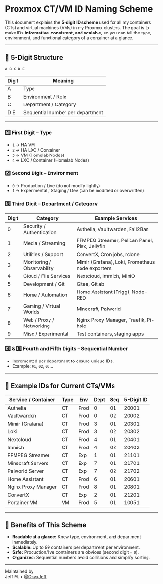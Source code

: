 # Proxmox CT/VM ID Naming Scheme

This document explains the **5-digit ID scheme** used for all my containers (CTs) and virtual machines (VMs) in my Proxmox clusters. The goal is to make IDs **informative, consistent, and scalable**, so you can tell the type, environment, and functional category of a container at a glance.

---

## 🔹 5-Digit Structure
```text
A B C D E
```

| Digit  | Meaning                                          |
|------- |------------------------------------------------- |
| A      | Type                                             |
| B      | Environment / Role                               |
| C      | Department / Category                            |
| D E    | Sequential number per department                 |
---

### 1️⃣ First Digit – Type
- `1` → HA VM  
- `2` → HA LXC / Container  
- `3` → VM (Homelab Nodes) 
- `4` → LXC / Container (Homelab Nodes)

### 2️⃣ Second Digit – Environment
- `0` → Production / Live (do not modify lightly)  
- `1` → Experimental / Staging / Dev (can be modified or overwritten)  

### 3️⃣ Third Digit – Department / Category

| Digit | Category                     | Example Services                                     |
|-------|------------------------------|-----------------------------------------------------|
| 0     | Security / Authentication     | Authelia, Vaultwarden, Fail2Ban                    |
| 1     | Media / Streaming             | FFMPEG Streamer, Pelican Panel, Plex, Jellyfin     |
| 2     | Utilities / Support           | ConvertX, Cron jobs, rclone                         |
| 3     | Monitoring / Observability    | Mimir (Grafana), Loki, Prometheus node exporters   |
| 4     | Cloud / File Services         | Nextcloud, Immich, MinIO                             |
| 5     | Development / Git             | Gitea, Gitlab                                      |
| 6     | Home / Automation             | Home Assistant (Frigg), Node-RED                   |
| 7     | Gaming / Virtual Worlds       | Minecraft, Palworld                                 |
| 8     | Web / Proxy / Networking      | Nginx Proxy Manager, Traefik, Pi-hole             |
| 9     | Misc / Experimental           | Test containers, staging apps                       |

### 4️⃣ & 5️⃣ Fourth and Fifth Digits – Sequential Number
- Incremented per department to ensure unique IDs.  
- Example: `01`, `02`, `03`…

---

## 🔹 Example IDs for Current CTs/VMs

| Service / Container   | Type | Env | Dept | Seq | 5-Digit ID |
|----------------------|------|-----|------|-----|------------|
| Authelia             | CT   | Prod| 0    | 01  | 20001      |
| Vaultwarden          | CT   | Prod| 0    | 02  | 20002      |
| Mimir (Grafana)      | CT   | Prod| 3    | 01  | 20301      |
| Loki                 | CT   | Prod| 3    | 02  | 20302      |
| Nextcloud            | CT   | Prod| 4    | 01  | 20401      |
| Immich               | CT   | Prod| 4    | 02  | 20402      |
| FFMPEG Streamer      | CT   | Exp | 1    | 01  | 21101      |
| Minecraft Servers    | CT   | Exp | 7    | 01  | 21701      |
| Palworld Server      | CT   | Exp | 7    | 02  | 21702      |
| Home Assistant       | CT   | Prod| 6    | 01  | 20601      |
| Nginx Proxy Manager  | CT   | Prod| 8    | 01  | 20801      |
| ConvertX             | CT   | Exp | 2    | 01  | 21201      |
| Portainer VM         | VM   | Prod| 5    | 01  | 10051      |

---

## 🔹 Benefits of This Scheme
- **Readable at a glance:** Know type, environment, and department immediately.  
- **Scalable:** Up to 99 containers per department per environment.  
- **Safe:** Production/live containers are obvious (second digit = `0`).  
- **Organized:** Sequential numbers avoid collisions and simplify sorting.  

---

Maintained by  
Jeff M. • [@OnyxJeff](https://github.com/OnyxJeff)